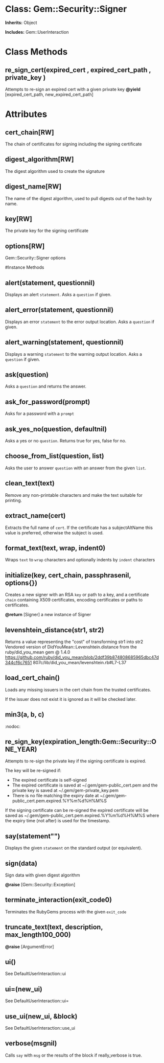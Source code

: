 # Class: Gem::Security::Signer
**Inherits:** Object
    
**Includes:** Gem::UserInteraction
  



# Class Methods
## re_sign_cert(expired_cert , expired_cert_path , private_key ) [](#method-c-re_sign_cert)
Attempts to re-sign an expired cert with a given private key
**@yield** [expired_cert_path, new_expired_cert_path] 

# Attributes
## cert_chain[RW] [](#attribute-i-cert_chain)
The chain of certificates for signing including the signing certificate

## digest_algorithm[RW] [](#attribute-i-digest_algorithm)
The digest algorithm used to create the signature

## digest_name[RW] [](#attribute-i-digest_name)
The name of the digest algorithm, used to pull digests out of the hash by
name.

## key[RW] [](#attribute-i-key)
The private key for the signing certificate

## options[RW] [](#attribute-i-options)
Gem::Security::Signer options


#Instance Methods
## alert(statement, questionnil) [](#method-i-alert)
Displays an alert `statement`.  Asks a `question` if given.

## alert_error(statement, questionnil) [](#method-i-alert_error)
Displays an error `statement` to the error output location.  Asks a `question`
if given.

## alert_warning(statement, questionnil) [](#method-i-alert_warning)
Displays a warning `statement` to the warning output location.  Asks a
`question` if given.

## ask(question) [](#method-i-ask)
Asks a `question` and returns the answer.

## ask_for_password(prompt) [](#method-i-ask_for_password)
Asks for a password with a `prompt`

## ask_yes_no(question, defaultnil) [](#method-i-ask_yes_no)
Asks a yes or no `question`.  Returns true for yes, false for no.

## choose_from_list(question, list) [](#method-i-choose_from_list)
Asks the user to answer `question` with an answer from the given `list`.

## clean_text(text) [](#method-i-clean_text)
Remove any non-printable characters and make the text suitable for printing.

## extract_name(cert) [](#method-i-extract_name)
Extracts the full name of `cert`.  If the certificate has a subjectAltName
this value is preferred, otherwise the subject is used.

## format_text(text, wrap, indent0) [](#method-i-format_text)
Wraps `text` to `wrap` characters and optionally indents by `indent`
characters

## initialize(key, cert_chain, passphrasenil, options{}) [](#method-i-initialize)
Creates a new signer with an RSA `key` or path to a key, and a certificate
`chain` containing X509 certificates, encoding certificates or paths to
certificates.

**@return** [Signer] a new instance of Signer

## levenshtein_distance(str1, str2) [](#method-i-levenshtein_distance)
Returns a value representing the "cost" of transforming str1 into str2
Vendored version of DidYouMean::Levenshtein.distance from the
ruby/did_you_mean gem @ 1.4.0
https://github.com/ruby/did_you_mean/blob/2ddf39b874808685965dbc47d344cf6c7651
807c/lib/did_you_mean/levenshtein.rb#L7-L37

## load_cert_chain() [](#method-i-load_cert_chain)
Loads any missing issuers in the cert chain from the trusted certificates.

If the issuer does not exist it is ignored as it will be checked later.

## min3(a, b, c) [](#method-i-min3)
:nodoc:

## re_sign_key(expiration_length:Gem::Security::ONE_YEAR) [](#method-i-re_sign_key)
Attempts to re-sign the private key if the signing certificate is expired.

The key will be re-signed if:
*   The expired certificate is self-signed
*   The expired certificate is saved at ~/.gem/gem-public_cert.pem and the
    private key is saved at ~/.gem/gem-private_key.pem
*   There is no file matching the expiry date at
    ~/.gem/gem-public_cert.pem.expired.%Y%m%d%H%M%S

If the signing certificate can be re-signed the expired certificate will be
saved as ~/.gem/gem-public_cert.pem.expired.%Y%m%d%H%M%S where the expiry time
(not after) is used for the timestamp.

## say(statement"") [](#method-i-say)
Displays the given `statement` on the standard output (or equivalent).

## sign(data) [](#method-i-sign)
Sign data with given digest algorithm

**@raise** [Gem::Security::Exception] 

## terminate_interaction(exit_code0) [](#method-i-terminate_interaction)
Terminates the RubyGems process with the given `exit_code`

## truncate_text(text, description, max_length100_000) [](#method-i-truncate_text)

**@raise** [ArgumentError] 

## ui() [](#method-i-ui)
See DefaultUserInteraction::ui

## ui=(new_ui) [](#method-i-ui=)
See DefaultUserInteraction::ui=

## use_ui(new_ui, &block) [](#method-i-use_ui)
See DefaultUserInteraction::use_ui

## verbose(msgnil) [](#method-i-verbose)
Calls `say` with `msg` or the results of the block if really_verbose is true.

